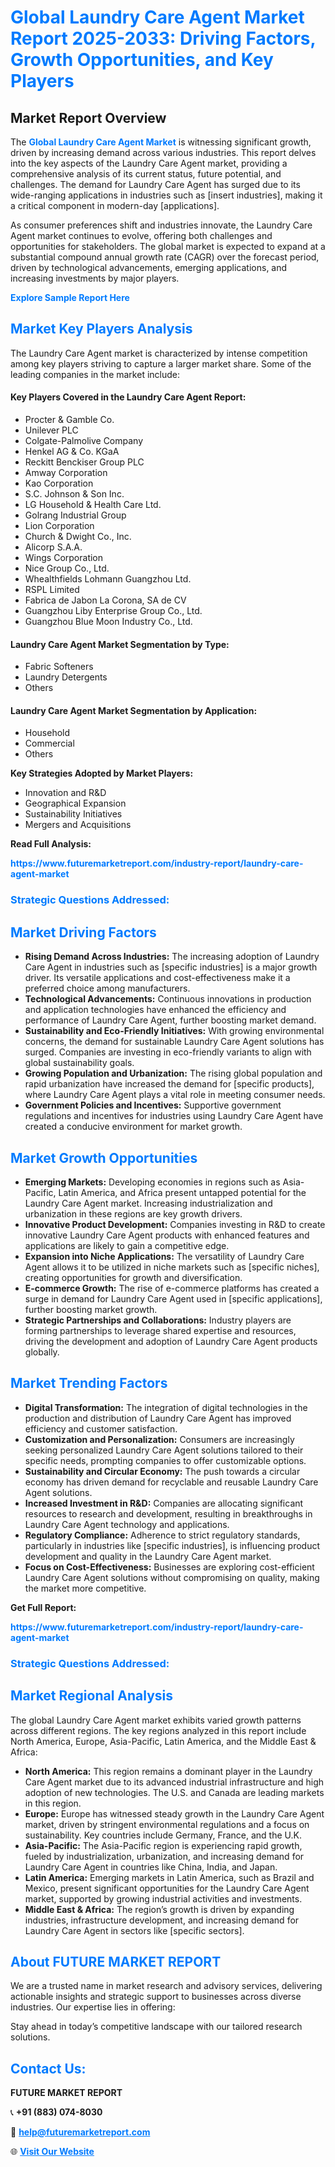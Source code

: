 <h1 style="color: #007BFF;">Global Laundry Care Agent Market Report 2025-2033: Driving Factors, Growth Opportunities, and Key Players</h1>

<section id="overview">
<h2>Market Report Overview</h2>
<p>The <a href="https://www.futuremarketreport.com/industry-report/laundry-care-agent-market" style="color: #007BFF; text-decoration: none;"><strong>Global Laundry Care Agent Market</strong></a> is witnessing significant growth, driven by increasing demand across various industries. This report delves into the key aspects of the Laundry Care Agent market, providing a comprehensive analysis of its current status, future potential, and challenges. The demand for Laundry Care Agent has surged due to its wide-ranging applications in industries such as [insert industries], making it a critical component in modern-day [applications].</p>
<p>As consumer preferences shift and industries innovate, the Laundry Care Agent market continues to evolve, offering both challenges and opportunities for stakeholders. The global market is expected to expand at a substantial compound annual growth rate (CAGR) over the forecast period, driven by technological advancements, emerging applications, and increasing investments by major players.</p>
</section>

<section id="overview">
<p><a href="https://www.futuremarketreport.com/request-sample/reportId=89848" style="color: #007BFF; text-decoration: none;"><strong>Explore Sample Report Here</strong></a></p>
</section>

<section id="key-players">
<h2 style="color: #007BFF;">Market Key Players Analysis</h2>
<p>The Laundry Care Agent market is characterized by intense competition among key players striving to capture a larger market share. Some of the leading companies in the market include:</p>
<h4>Key Players Covered in the Laundry Care Agent Report:</h4>
<ul><li>Procter &amp; Gamble Co.</li><li>Unilever PLC</li><li>Colgate-Palmolive Company</li><li>Henkel AG &amp; Co. KGaA</li><li>Reckitt Benckiser Group PLC</li><li>Amway Corporation</li><li>Kao Corporation</li><li>S.C. Johnson &amp; Son Inc.</li><li>LG Household &amp; Health Care Ltd.</li><li>Golrang Industrial Group</li><li>Lion Corporation</li><li>Church &amp; Dwight Co., Inc.</li><li>Alicorp S.A.A.</li><li>Wings Corporation</li><li>Nice Group Co., Ltd.</li><li>Whealthfields Lohmann Guangzhou Ltd.</li><li>RSPL Limited</li><li>Fabrica de Jabon La Corona, SA de CV</li><li>Guangzhou Liby Enterprise Group Co., Ltd.</li><li>Guangzhou Blue Moon Industry Co., Ltd.</li></ul>
<h4>Laundry Care Agent Market Segmentation by Type:</h4>
<ul><li>Fabric Softeners</li><li>Laundry Detergents</li><li>Others</li></ul>

<h4>Laundry Care Agent Market Segmentation by Application:</h4>
<ul><li>Household</li><li>Commercial</li><li>Others</li></ul>
<p><strong>Key Strategies Adopted by Market Players:</strong></p>
<ul>
<li>Innovation and R&D</li>
<li>Geographical Expansion</li>
<li>Sustainability Initiatives</li>
<li>Mergers and Acquisitions</li>
</ul>
</section>

<section>
<p><strong>Read Full Analysis: </strong></p><a href="https://www.futuremarketreport.com/industry-report/laundry-care-agent-market" style="color: #007BFF; text-decoration: none;"><strong>https://www.futuremarketreport.com/industry-report/laundry-care-agent-market</strong></a>
<h3 style="color: #007BFF;">Strategic Questions Addressed:</h3>
</section>

<section id="driving-factors">
<h2 style="color: #007BFF;">Market Driving Factors</h2>
<ul>
<li><strong>Rising Demand Across Industries:</strong> The increasing adoption of Laundry Care Agent in industries such as [specific industries] is a major growth driver. Its versatile applications and cost-effectiveness make it a preferred choice among manufacturers.</li>
<li><strong>Technological Advancements:</strong> Continuous innovations in production and application technologies have enhanced the efficiency and performance of Laundry Care Agent, further boosting market demand.</li>
<li><strong>Sustainability and Eco-Friendly Initiatives:</strong> With growing environmental concerns, the demand for sustainable Laundry Care Agent solutions has surged. Companies are investing in eco-friendly variants to align with global sustainability goals.</li>
<li><strong>Growing Population and Urbanization:</strong> The rising global population and rapid urbanization have increased the demand for [specific products], where Laundry Care Agent plays a vital role in meeting consumer needs.</li>
<li><strong>Government Policies and Incentives:</strong> Supportive government regulations and incentives for industries using Laundry Care Agent have created a conducive environment for market growth.</li>
</ul>
</section>

<section id="growth-opportunities">
<h2 style="color: #007BFF;">Market Growth Opportunities</h2>
<ul>
<li><strong>Emerging Markets:</strong> Developing economies in regions such as Asia-Pacific, Latin America, and Africa present untapped potential for the Laundry Care Agent market. Increasing industrialization and urbanization in these regions are key growth drivers.</li>
<li><strong>Innovative Product Development:</strong> Companies investing in R&D to create innovative Laundry Care Agent products with enhanced features and applications are likely to gain a competitive edge.</li>
<li><strong>Expansion into Niche Applications:</strong> The versatility of Laundry Care Agent allows it to be utilized in niche markets such as [specific niches], creating opportunities for growth and diversification.</li>
<li><strong>E-commerce Growth:</strong> The rise of e-commerce platforms has created a surge in demand for Laundry Care Agent used in [specific applications], further boosting market growth.</li>
<li><strong>Strategic Partnerships and Collaborations:</strong> Industry players are forming partnerships to leverage shared expertise and resources, driving the development and adoption of Laundry Care Agent products globally.</li>
</ul>
</section>

<section id="trending-factors">
<h2 style="color: #007BFF;">Market Trending Factors</h2>
<ul>
<li><strong>Digital Transformation:</strong> The integration of digital technologies in the production and distribution of Laundry Care Agent has improved efficiency and customer satisfaction.</li>
<li><strong>Customization and Personalization:</strong> Consumers are increasingly seeking personalized Laundry Care Agent solutions tailored to their specific needs, prompting companies to offer customizable options.</li>
<li><strong>Sustainability and Circular Economy:</strong> The push towards a circular economy has driven demand for recyclable and reusable Laundry Care Agent solutions.</li>
<li><strong>Increased Investment in R&D:</strong> Companies are allocating significant resources to research and development, resulting in breakthroughs in Laundry Care Agent technology and applications.</li>
<li><strong>Regulatory Compliance:</strong> Adherence to strict regulatory standards, particularly in industries like [specific industries], is influencing product development and quality in the Laundry Care Agent market.</li>
<li><strong>Focus on Cost-Effectiveness:</strong> Businesses are exploring cost-efficient Laundry Care Agent solutions without compromising on quality, making the market more competitive.</li>
</ul>
</section>

<section>
<p><strong>Get Full Report: </strong></p><a href="https://www.futuremarketreport.com/industry-report/laundry-care-agent-market" style="color: #007BFF; text-decoration: none;"><strong>https://www.futuremarketreport.com/industry-report/laundry-care-agent-market</strong></a>
<h3 style="color: #007BFF;">Strategic Questions Addressed:</h3>
</section>


<section id="regional-analysis">
<h2 style="color: #007BFF;">Market Regional Analysis</h2>
<p>The global Laundry Care Agent market exhibits varied growth patterns across different regions. The key regions analyzed in this report include North America, Europe, Asia-Pacific, Latin America, and the Middle East & Africa:</p>
<ul>
<li><strong>North America:</strong> This region remains a dominant player in the Laundry Care Agent market due to its advanced industrial infrastructure and high adoption of new technologies. The U.S. and Canada are leading markets in this region.</li>
<li><strong>Europe:</strong> Europe has witnessed steady growth in the Laundry Care Agent market, driven by stringent environmental regulations and a focus on sustainability. Key countries include Germany, France, and the U.K.</li>
<li><strong>Asia-Pacific:</strong> The Asia-Pacific region is experiencing rapid growth, fueled by industrialization, urbanization, and increasing demand for Laundry Care Agent in countries like China, India, and Japan.</li>
<li><strong>Latin America:</strong> Emerging markets in Latin America, such as Brazil and Mexico, present significant opportunities for the Laundry Care Agent market, supported by growing industrial activities and investments.</li>
<li><strong>Middle East & Africa:</strong> The region’s growth is driven by expanding industries, infrastructure development, and increasing demand for Laundry Care Agent in sectors like [specific sectors].</li>
</ul>
</section>

<footer>
<h2 style="color: #007BFF;">About FUTURE MARKET REPORT</h2>
<p>We are a trusted name in market research and advisory services, delivering actionable insights and strategic support to businesses across diverse industries. Our expertise lies in offering:</p>

<p>Stay ahead in today’s competitive landscape with our tailored research solutions.</p>

<h2 style="color: #007BFF;">Contact Us:</h2>
<p><strong>FUTURE MARKET REPORT</strong></p>
<p>📞 <strong>+91 (883) 074-8030</strong></p>
<p>📧 <strong><a href="mailto:help@futuremarketreport.com" style="color: #007BFF;">help@futuremarketreport.com</a></strong></p>
<p>🌐 <strong><a href="https://www.futuremarketreport.com/" style="color: #007BFF;">Visit Our Website</a></strong></p>
</footer>